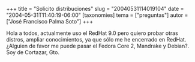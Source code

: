 +++
title = "Solicito distribuciones"
slug = "20040531114019104"
date = "2004-05-31T11:40:19-06:00"
[taxonomies]
tema = ["preguntas"]
autor = ["José Francisco Palma Soto"]
+++

Hola a todos, actualmente uso el RedHat 9.0 pero quiero probar otras
distros, ampliar conocimientos, ya que sólo me he encerrado en RedHat.
¿Alguien de favor me puede pasar el Fedora Core 2, Mandrake y Debian?.
Soy de Cortazar, Gto.

